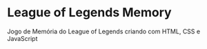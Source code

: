 # League of Legends Memory
Jogo de Memória do League of Legends  criando com HTML, CSS e JavaScript

